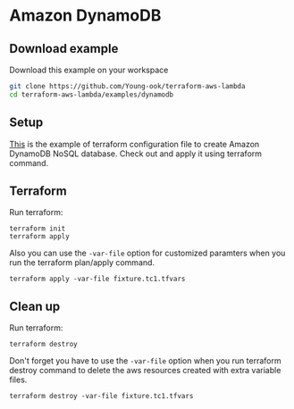 # Amazon DynamoDB

## Download example
Download this example on your workspace
```sh
git clone https://github.com/Young-ook/terraform-aws-lambda
cd terraform-aws-lambda/examples/dynamodb
```

## Setup
[This](https://github.com/Young-ook/terraform-aws-lambda/blob/main/examples/dynamodb/main.tf) is the example of terraform configuration file to create Amazon DynamoDB NoSQL database. Check out and apply it using terraform command.

## Terraform
Run terraform:
```
terraform init
terraform apply
```
Also you can use the `-var-file` option for customized paramters when you run the terraform plan/apply command.
```
terraform apply -var-file fixture.tc1.tfvars
```

## Clean up
Run terraform:
```
terraform destroy
```
Don't forget you have to use the `-var-file` option when you run terraform destroy command to delete the aws resources created with extra variable files.
```
terraform destroy -var-file fixture.tc1.tfvars
```
